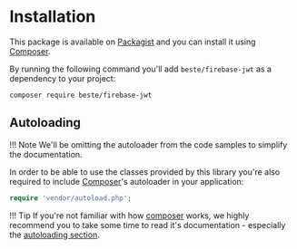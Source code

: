 # Installation

This package is available on [Packagist] and you can install it using [Composer].

By running the following command you'll add `beste/firebase-jwt` as a dependency to your project:

```shell
composer require beste/firebase-jwt
```

## Autoloading

!!! Note
We'll be omitting the autoloader from the code samples to simplify the documentation.

In order to be able to use the classes provided by this library you're also required to include [Composer]'s autoloader in your application:

```php
require 'vendor/autoload.php';
```

!!! Tip
If you're not familiar with how [composer] works, we highly recommend you to take some time to read it's documentation - especially the [autoloading section].

[Packagist]: https://packagist.org/packages/beste/firebase-jwt
[Composer]: https://getcomposer.org
[autoloading section]: https://getcomposer.org/doc/01-basic-usage.md#autoloading
